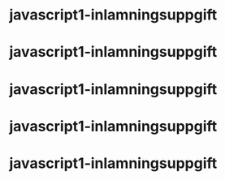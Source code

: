 # javascript1-inlamningsuppgift
# javascript1-inlamningsuppgift
# javascript1-inlamningsuppgift
# javascript1-inlamningsuppgift
# javascript1-inlamningsuppgift
